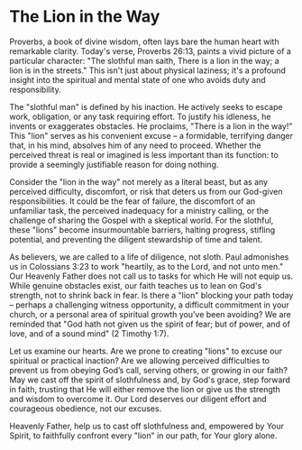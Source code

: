 # The Lion in the Way

Proverbs, a book of divine wisdom, often lays bare the human heart with remarkable clarity. Today's verse, Proverbs 26:13, paints a vivid picture of a particular character: "The slothful man saith, There is a lion in the way; a lion is in the streets." This isn't just about physical laziness; it's a profound insight into the spiritual and mental state of one who avoids duty and responsibility.

The "slothful man" is defined by his inaction. He actively seeks to escape work, obligation, or any task requiring effort. To justify his idleness, he invents or exaggerates obstacles. He proclaims, "There is a lion in the way!" This "lion" serves as his convenient excuse – a formidable, terrifying danger that, in his mind, absolves him of any need to proceed. Whether the perceived threat is real or imagined is less important than its function: to provide a seemingly justifiable reason for doing nothing.

Consider the "lion in the way" not merely as a literal beast, but as any perceived difficulty, discomfort, or risk that deters us from our God-given responsibilities. It could be the fear of failure, the discomfort of an unfamiliar task, the perceived inadequacy for a ministry calling, or the challenge of sharing the Gospel with a skeptical world. For the slothful, these "lions" become insurmountable barriers, halting progress, stifling potential, and preventing the diligent stewardship of time and talent.

As believers, we are called to a life of diligence, not sloth. Paul admonishes us in Colossians 3:23 to work "heartily, as to the Lord, and not unto men." Our Heavenly Father does not call us to tasks for which He will not equip us. While genuine obstacles exist, our faith teaches us to lean on God's strength, not to shrink back in fear. Is there a "lion" blocking your path today – perhaps a challenging witness opportunity, a difficult commitment in your church, or a personal area of spiritual growth you’ve been avoiding? We are reminded that "God hath not given us the spirit of fear; but of power, and of love, and of a sound mind" (2 Timothy 1:7).

Let us examine our hearts. Are we prone to creating "lions" to excuse our spiritual or practical inaction? Are we allowing perceived difficulties to prevent us from obeying God’s call, serving others, or growing in our faith? May we cast off the spirit of slothfulness and, by God's grace, step forward in faith, trusting that He will either remove the lion or give us the strength and wisdom to overcome it. Our Lord deserves our diligent effort and courageous obedience, not our excuses.

Heavenly Father, help us to cast off slothfulness and, empowered by Your Spirit, to faithfully confront every "lion" in our path, for Your glory alone.